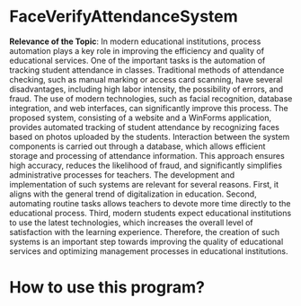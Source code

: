 # FaceVerifyAttendanceSystem

**Relevance of the Topic**: In modern educational institutions, process automation plays a key role in improving the efficiency and quality of educational services. One of the important tasks is the automation of tracking student attendance in classes. Traditional methods of attendance checking, such as manual marking or access card scanning, have several disadvantages, including high labor intensity, the possibility of errors, and fraud. The use of modern technologies, such as facial recognition, database integration, and web interfaces, can significantly improve this process.
  The proposed system, consisting of a website and a WinForms application, provides automated tracking of student attendance by recognizing faces based on photos uploaded by the students. Interaction between the system components is carried out through a database, which allows efficient storage and processing of attendance information. This approach ensures high accuracy, reduces the likelihood of fraud, and significantly simplifies administrative processes for teachers.
  The development and implementation of such systems are relevant for several reasons. First, it aligns with the general trend of digitalization in education. Second, automating routine tasks allows teachers to devote more time directly to the educational process. Third, modern students expect educational institutions to use the latest technologies, which increases the overall level of satisfaction with the learning experience. Therefore, the creation of such systems is an important step towards improving the quality of educational services and optimizing management processes in educational institutions.

# How to use this program?
